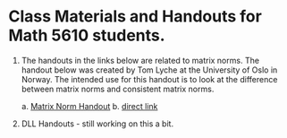# Class Materials and Handouts for Math 5610 students.

1. The handouts in the links below are related to matrix norms. The handout below was created by Tom Lyche at the University of
   Oslo in Norway. The intended use for this handout is to look at the difference between matrix norms and consistent matrix
   norms.
   
   a. [Matrix Norm Handout](https://jvkoebbe.github.io/math5610/classmaterials/matrixnorm.pdf)
   b. [direct link](https://www.uio.no/studier/emner/matnat/ifi/nedlagte-emner/INF-MAT4350/h09/undervisningsmateriale/lecture7.pdf)
   
2. DLL Handouts - still working on this a bit.
